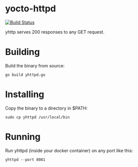 yocto-httpd
===========

[![Build Status](https://travis-ci.org/felixb/yocto-httpd.svg?branch=master)][1]

yhttp serves 200 responses to any GET request.

Building
========

Build the binary from source:

    go build yhttpd.go

Installing
==========

Copy the binary to a directory in $PATH:

    sudo cp yhttpd /usr/local/bin

Running
=======

Run yhttpd (inside your docker container) on any port like this:

    yhttpd --port 8081

[1]: https://travis-ci.org/felixb/yocto-httpd
